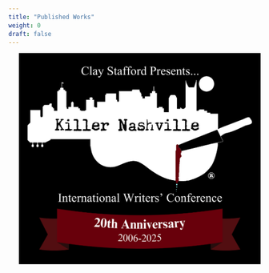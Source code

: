 ```yaml
---
title: "Published Works"
weight: 0
draft: false
---
```

<div class="columns is-multiline">
<div class="column is-one-third"></div>
<div class="column is-one-third test">
<a href="https://www.killernashville.com/short-stories/red" target="_blank" rel="noopener noreferrer"><img class="card-content test" src="KillerNash.png" alt="https://www.killernashville.com/short-stories/red"></a>
</div>
</div>